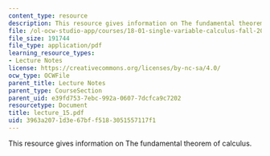 ```yaml
---
content_type: resource
description: This resource gives information on The fundamental theorem of calculus.
file: /ol-ocw-studio-app/courses/18-01-single-variable-calculus-fall-2005/3963a2071d3e67bff5183051557117f1_lecture_15.pdf
file_size: 191744
file_type: application/pdf
learning_resource_types:
- Lecture Notes
license: https://creativecommons.org/licenses/by-nc-sa/4.0/
ocw_type: OCWFile
parent_title: Lecture Notes
parent_type: CourseSection
parent_uid: e39fd753-7ebc-992a-0607-7dcfca9c7202
resourcetype: Document
title: lecture_15.pdf
uid: 3963a207-1d3e-67bf-f518-3051557117f1
---
```

This resource gives information on The fundamental theorem of calculus.